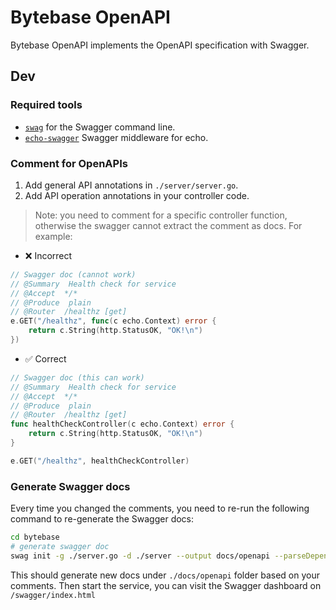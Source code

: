 # Bytebase OpenAPI

Bytebase OpenAPI implements the OpenAPI specification with Swagger.

## Dev

### Required tools

* [`swag`](https://github.com/swaggo/swag) for the Swagger command line.
* [`echo-swagger`](https://github.com/swaggo/echo-swagger) Swagger middleware for echo.

### Comment for OpenAPIs

1. Add general API annotations in `./server/server.go`.
2. Add API operation annotations in your controller code.

> Note: you need to comment for a specific controller function, otherwise the swagger cannot extract the comment as docs. For example:

* ❌ Incorrect

```go
// Swagger doc (cannot work)
// @Summary  Health check for service
// @Accept  */*
// @Produce  plain
// @Router  /healthz [get]
e.GET("/healthz", func(c echo.Context) error {
    return c.String(http.StatusOK, "OK!\n")
})
```

* ✅ Correct

```go
// Swagger doc (this can work)
// @Summary  Health check for service
// @Accept  */*
// @Produce  plain
// @Router  /healthz [get]
func healthCheckController(c echo.Context) error {
    return c.String(http.StatusOK, "OK!\n")
}

e.GET("/healthz", healthCheckController)
```

### Generate Swagger docs

Every time you changed the comments, you need to re-run the following command to re-generate the Swagger docs:

```bash
cd bytebase
# generate swagger doc
swag init -g ./server.go -d ./server --output docs/openapi --parseDependency
```

This should generate new docs under `./docs/openapi` folder based on your comments.
Then start the service, you can visit the Swagger dashboard on `/swagger/index.html`
